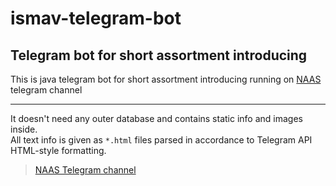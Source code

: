 # ismav-telegram-bot
## Telegram bot for short assortment introducing

This is java telegram bot for short assortment introducing running on [NAAS](https://ismav.com.ua/)
telegram channel

---

It doesn't need any outer database and contains static info and images inside.<br>
All text info is given as `*.html` files parsed in accordance to Telegram API HTML-style formatting.

> [NAAS Telegram channel](https://t.me/ismav_agr_bot)
